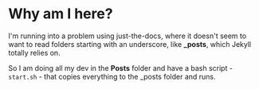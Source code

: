 # Why am I here?

I'm running into a problem using just-the-docs, where it doesn't seem to want to read folders starting with an underscore, like **_posts**, which Jekyll totally relies on.

So I am doing all my dev in the **Posts** folder and have a bash script - ``start.sh`` - that copies everything to the _posts folder and runs.